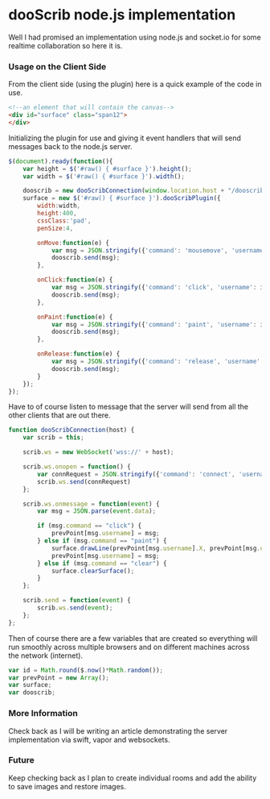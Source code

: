 dooScrib node.js implementation 
=======
Well I had promised an implementation using node.js and socket.io for some realtime collaboration so here it is.

### Usage on the Client Side
From the client side (using the plugin) here is a quick example of the code in use.

```html
<!--an element that will contain the canvas-->
<div id="surface" class="span12">
</div>
```

Initializing the plugin for use and giving it event handlers that will send messages back to the node.js server.
```javascript
$(document).ready(function(){
    var height = $('#raw() { #surface }').height();
    var width = $('#raw() { #surface }').width();

    dooscrib = new dooScribConnection(window.location.host + "/dooscrib");
    surface = new $('#raw() { #surface }').dooScribPlugin({
        width:width,
        height:400,
        cssClass:'pad',
        penSize:4,

        onMove:function(e) {
            var msg = JSON.stringify({'command': 'mousemove', 'username': id, 'X': e.X, 'Y': e.Y });
            dooscrib.send(msg);
        },

        onClick:function(e) {
            var msg = JSON.stringify({'command': 'click', 'username': id, 'X': e.X, 'Y': e.Y});
            dooscrib.send(msg);
        },

        onPaint:function(e) {
            var msg = JSON.stringify({'command': 'paint', 'username': id, 'X': e.X, 'Y': e.Y,'pen': surface.penSize(),'color':surface.lineColor()});
            dooscrib.send(msg);
        },

        onRelease:function(e) {
            var msg = JSON.stringify({'command': 'release', 'username': id, 'X': e.X, 'Y': e.Y});
            dooscrib.send(msg);
        }
    });
});
```

Have to of course listen to message that the server will send from all the other clients that are out there.
```javascript
function dooScribConnection(host) {
    var scrib = this;

    scrib.ws = new WebSocket('wss://' + host);

    scrib.ws.onopen = function() {
        var connRequest = JSON.stringify({'command': 'connect', 'username': id})
        scrib.ws.send(connRequest)
    };

    scrib.ws.onmessage = function(event) {
        var msg = JSON.parse(event.data);

        if (msg.command == "click") {
            prevPoint[msg.username] = msg;
        } else if (msg.command == "paint") {
            surface.drawLine(prevPoint[msg.username].X, prevPoint[msg.username].Y, msg.X, msg.Y, msg.color, msg.pen);
            prevPoint[msg.username] = msg;
        } else if (msg.command == "clear") {
            surface.clearSurface();
        }
    };

    scrib.send = function(event) {
        scrib.ws.send(event);
    };
};
```

Then of course there are a few variables that are created so everything will run smoothly across multiple browsers and on different machines across the network (internet).
```javascript
var id = Math.round($.now()*Math.random());
var prevPoint = new Array();
var surface;
var dooscrib;
```
### More Information 
Check back as I will be writing an article demonstrating the server implementation via swift, vapor and websockets. 

### Future
Keep checking back as I plan to create individual rooms and add the ability to save images and restore images.
